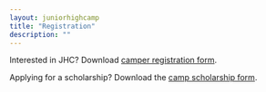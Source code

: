 ```yaml
---
layout: juniorhighcamp
title: "Registration"
description: ""
---
```


Interested in JHC? Download [camper registration form](/assets/docs/JHCCamperReg2016.pdf).

Applying for a scholarship? Download the [camp scholarship form](/assets/docs/CampScholarshipForm2016.pdf).